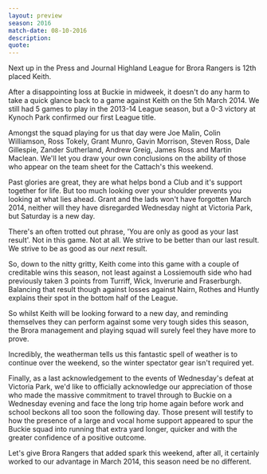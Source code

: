 ```yaml
---
layout: preview
season: 2016
match-date: 08-10-2016
description:
quote:
---
```

Next up in the Press and Journal Highland League for Brora Rangers is 12th placed Keith.

After a disappointing loss at Buckie in midweek, it doesn't do any harm to take a quick glance back to a game against Keith on the 5th March 2014. We still had 5 games to play in the 2013-14 League season, but a 0-3 victory at Kynoch Park confirmed our first League title.

Amongst the squad playing for us that day were Joe Malin, Colin Williamson, Ross Tokely, Grant Munro, Gavin Morrison, Steven Ross, Dale Gillespie, Zander Sutherland, Andrew Greig, James Ross and Martin Maclean. We'll let you draw your own conclusions on the ability of those who appear on the team sheet for the Cattach's this weekend.

Past glories are great, they are what helps bond a Club and it's support together for life. But too much looking over your shoulder prevents you looking at what lies ahead. Grant and the lads won't have forgotten March 2014, neither will they have disregarded Wednesday night at Victoria Park, but Saturday is a new day.

There's an often trotted out phrase, 'You are only as good as your last result'. Not in this game. Not at all. We strive to be better than our last result. We strive to be as good as our *next* result.

So, down to the nitty gritty, Keith come into this game with a couple of creditable wins this season, not least against a Lossiemouth side who had previously taken 3 points from Turriff, Wick, Inverurie and Fraserburgh. Balancing that result though against losses against Nairn, Rothes and Huntly explains their spot in the bottom half of the League.

So whilst Keith will be looking forward to a new day, and reminding themselves they can perform against some very tough sides this season, the Brora management and playing squad will surely feel they have more to prove.

Incredibly, the weatherman tells us this fantastic spell of weather is to continue over the weekend, so the winter spectator gear isn't required yet.

Finally, as a last acknowledgement to the events of Wednesday's defeat at Victoria Park, we'd like to officially acknowledge our appreciation of those who made the massive commitment to travel through to Buckie on a Wednesday evening and face the long trip home again before work and school beckons all too soon the following day. Those present will testify to how the presence of a large and vocal home support appeared to spur the Buckie squad into running that extra yard longer, quicker and with the greater confidence of a positive outcome.

Let's give Brora Rangers that added spark this weekend, after all, it certainly worked to our advantage in March 2014, this season need be no different.